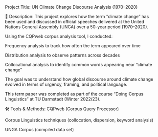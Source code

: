 Project Title:
UN Climate Change Discourse Analysis (1970–2020)

📄 Description:
This project explores how the term “climate change” has been used and discussed in official speeches delivered at the United Nations General Assembly (UNGA) over a 50-year period (1970–2020).

Using the CQPweb corpus analysis tool, I conducted:

Frequency analysis to track how often the term appeared over time

Distribution analysis to observe patterns across decades

Collocational analysis to identify common words appearing near “climate change”

The goal was to understand how global discourse around climate change evolved in terms of urgency, framing, and political language.

This term paper was completed as part of the course “Doing Corpus Linguistics” at TU Darmstadt (Winter 2022/23).

🛠️ Tools & Methods:
CQPweb (Corpus Query Processor)

Corpus Linguistics techniques (collocation, dispersion, keyword analysis)

UNGA Corpus (compiled data set)

